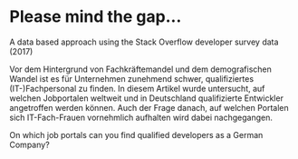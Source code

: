 # Please mind the gap...
A data based approach using the Stack Overflow developer survey data (2017)

Vor dem Hintergrund von Fachkräftemandel und dem demografischen Wandel ist es für Unternehmen zunehmend schwer, qualifiziertes (IT-)Fachpersonal zu finden. In diesem Artikel wurde untersucht, auf welchen Jobportalen weltweit und in Deutschland qualifizierte Entwickler angetroffen werden können. Auch der Frage danach, auf welchen Portalen sich IT-Fach-Frauen vornehmlich aufhalten wird dabei nachgegangen.

On which job portals can you find qualified developers as a German Company?
